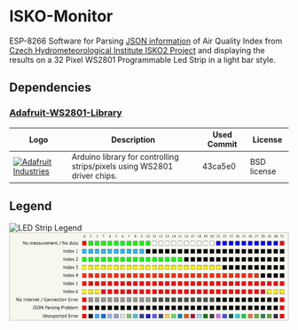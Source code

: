 # ISKO-Monitor

ESP-8266 Software for Parsing [JSON information](http://portal.chmi.cz/files/portal/docs/uoco/web_generator/aqindex_cze.json) of Air Quality Index from [Czech Hydrometeorological Institute ISKO2 Project](http://portal.chmi.cz/files/portal/docs/uoco/web_generator/actual_hour_data_CZ.html) and displaying the results on a 32 Pixel WS2801 Programmable Led Strip in a light bar style.

## Dependencies

### [Adafruit-WS2801-Library](https://github.com/adafruit/Adafruit-WS2801-Library/tree/43ca5e0bc78e51722418eb1f5099eba972e6fa95)
| Logo    | Description    | Used Commit   | License   |
| ------- | -------------- | ------------- | --------- |
| [![Adafruit Industries](https://avatars1.githubusercontent.com/u/181069?s=48 "Adafruit Industries")](https://github.com/adafruit) | Arduino library for controlling strips/pixels using WS2801 driver chips. | 43ca5e0 | BSD license |

## Legend
![LED Strip Legend](/Docs/images/legend.svg?raw=true "LED Strip Legend")
![LED Strip Legend](/Docs/images/legend.png?raw=true "LED Strip Legend")